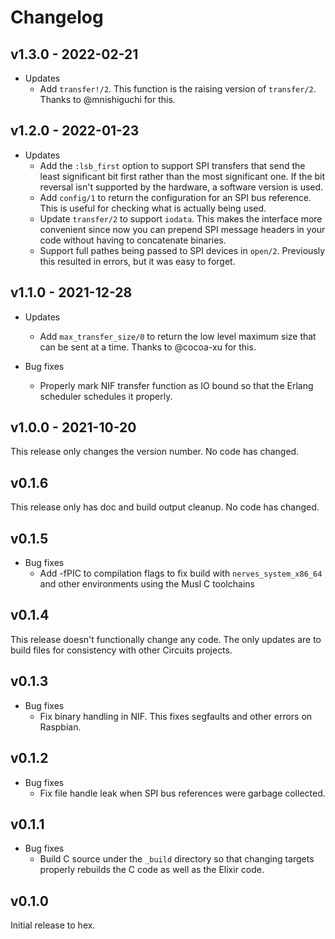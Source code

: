 # Changelog

## v1.3.0 - 2022-02-21

* Updates
  * Add `transfer!/2`. This function is the raising version of `transfer/2`.
    Thanks to @mnishiguchi for this.

## v1.2.0 - 2022-01-23

* Updates
  * Add the `:lsb_first` option to support SPI transfers that send the least
    significant bit first rather than the most significant one. If the bit
    reversal isn't supported by the hardware, a software version is used.
  * Add `config/1` to return the configuration for an SPI bus reference. This is
    useful for checking what is actually being used.
  * Update `transfer/2` to support `iodata`. This makes the interface more
    convenient since now you can prepend SPI message headers in your code
    without having to concatenate binaries.
  * Support full pathes being passed to SPI devices in `open/2`. Previously this
    resulted in errors, but it was easy to forget.

## v1.1.0 - 2021-12-28

* Updates
  * Add `max_transfer_size/0` to return the low level maximum size that can be
    sent at a time. Thanks to @cocoa-xu for this.

* Bug fixes
  * Properly mark NIF transfer function as IO bound so that the Erlang scheduler
    schedules it properly.

## v1.0.0 - 2021-10-20

This release only changes the version number. No code has changed.

## v0.1.6

This release only has doc and build output cleanup. No code has changed.

## v0.1.5

* Bug fixes
  * Add -fPIC to compilation flags to fix build with `nerves_system_x86_64` and
    other environments using the Musl C toolchains

## v0.1.4

This release doesn't functionally change any code. The only updates are to build
files for consistency with other Circuits projects.

## v0.1.3

* Bug fixes
  * Fix binary handling in NIF. This fixes segfaults and other errors on
    Raspbian.

## v0.1.2

* Bug fixes
  * Fix file handle leak when SPI bus references were garbage collected.

## v0.1.1

* Bug fixes
  * Build C source under the `_build` directory so that changing targets
    properly rebuilds the C code as well as the Elixir code.

## v0.1.0

Initial release to hex.
